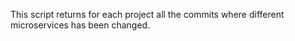 This script returns for each project all the commits where different microservices has been changed.